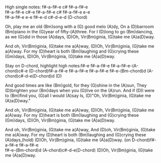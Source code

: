 High single notes: f#-a-f#-e  c#  f#-a-f#-e  
f#-a-f#-e  c#-e  f#-a-f#-e  c#  f#-a-f#-e  e-e   
f#-a-f#-e  e-e  f#-e-d  c#-d-e-d (D-chord) 
  
Oh, play me an old (Bm)song with a (G) good melo (A)dy, 
On a (D)barroom (Bm)piano in the (G)year of fifty-(A)three. 
For I (D)long to go (Bm)dancing, as we (G)did in those (A)days, 
(D)Oh, Vir(Bm)ginia, (G)take me (A)a(D)way. 
  
And oh, Vir(Bm)ginia, (G)take me a(A)way, 
(D)Oh, Vir(Bm)ginia, (G)take me a(A)way. 
For my (D)heart is both (Bm)laughing and (G)crying these (Gm)days, 
(D)Oh, Vir(Bm)ginia, (G)take me (A)a(D)way. 
  
Stay on D-chord, highlight high notes:f#-e f#-a-f#-e 
f#-a-f#-e-(A-chord)c#-e  (D-chord)f#-a-f#-e f#-a-f#-e f#-a-f#-e 
f#-e-(Bm-chord)d (A-chord)c#-d-e(D-chord)d (D) 
  
And good times are like (Bm)gold, for they (G)shine in the (A)sun, 
They (D)brighten your (Bm)days when you (G)live on the (A)run. 
And if (D)I were to (Bm)find you, (G)all I would (A)say 
Is, (D)"Oh, Vir(Bm)ginia, (G)take me (A)a(D)way." 
  
And oh, Vir(Bm)ginia, (G)take me a(A)way, 
(D)Oh, Vir(Bm)ginia, (G)take me a(A)way. 
For my (D)heart is both (Bm)laughing and (G)crying these (Gm)days, 
(D)Oh, Vir(Bm)ginia, (G)take me (A)a(D)way. 
  
And oh, Vir(Bm)ginia, (G)take me a(A)way, 
And (D)oh, Vir(Bm)ginia, (G)take me a(A)way. 
For my (D)heart is both (Bm)laughing and (G)crying these (A)days,(hold) 
(D)Oh, Vir(Bm)ginia, (G)take me (A)a(D)way. 
(on D-chord)f#-a-f#-e f#-a-f#-e  
f#-e-(Bm-chord)d (A-chord)c#-d-e(D-chord)
(D)Oh, Vir(Bm)ginia, (G)take me (A)a(D)way.
